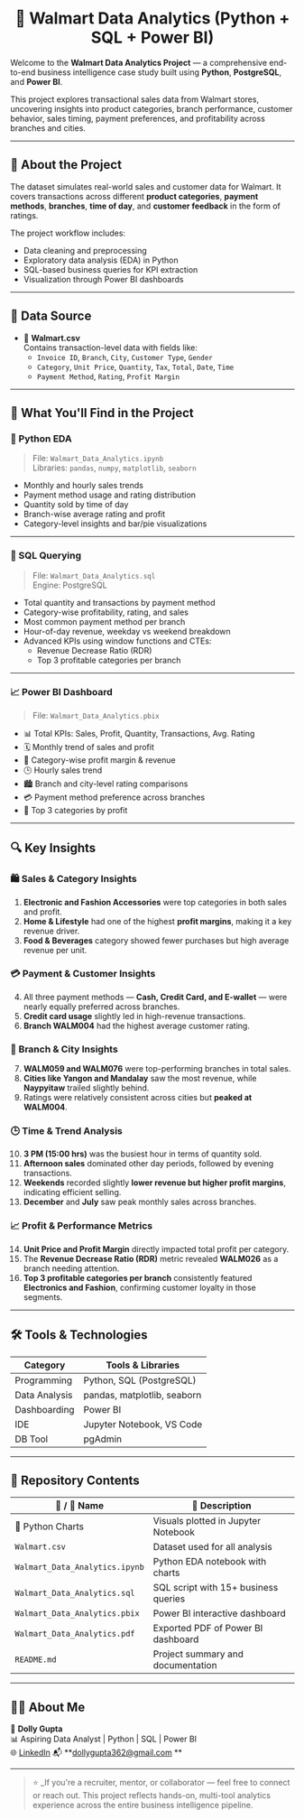<h1 align="center">🏬 Walmart Data Analytics (Python + SQL + Power BI)</h1>

Welcome to the **Walmart Data Analytics Project** — a comprehensive end-to-end business intelligence case study built using **Python**, **PostgreSQL**, and **Power BI**.

This project explores transactional sales data from Walmart stores, uncovering insights into product categories, branch performance, customer behavior, sales timing, payment preferences, and profitability across branches and cities.

---

## 📘 About the Project

The dataset simulates real-world sales and customer data for Walmart. It covers transactions across different **product categories**, **payment methods**, **branches**, **time of day**, and **customer feedback** in the form of ratings.

The project workflow includes:
- Data cleaning and preprocessing
- Exploratory data analysis (EDA) in Python
- SQL-based business queries for KPI extraction
- Visualization through Power BI dashboards

---

## 📂 Data Source

- 📄 **Walmart.csv**  
  Contains transaction-level data with fields like:
  - `Invoice ID`, `Branch`, `City`, `Customer Type`, `Gender`
  - `Category`, `Unit Price`, `Quantity`, `Tax`, `Total`, `Date`, `Time`
  - `Payment Method`, `Rating`, `Profit Margin`

---

## 📌 What You'll Find in the Project

### 🐍 Python EDA  
> File: `Walmart_Data_Analytics.ipynb`  
Libraries: `pandas`, `numpy`, `matplotlib`, `seaborn`

- Monthly and hourly sales trends
- Payment method usage and rating distribution
- Quantity sold by time of day
- Branch-wise average rating and profit
- Category-level insights and bar/pie visualizations

---

### 🧾 SQL Querying  
> File: `Walmart_Data_Analytics.sql`  
Engine: PostgreSQL

- Total quantity and transactions by payment method
- Category-wise profitability, rating, and sales
- Most common payment method per branch
- Hour-of-day revenue, weekday vs weekend breakdown
- Advanced KPIs using window functions and CTEs:
  - Revenue Decrease Ratio (RDR)
  - Top 3 profitable categories per branch

---

### 📈 Power BI Dashboard  
> File: `Walmart_Data_Analytics.pbix`

- 📊 Total KPIs: Sales, Profit, Quantity, Transactions, Avg. Rating
- 🗓️ Monthly trend of sales and profit
- 🧮 Category-wise profit margin & revenue
- 🕒 Hourly sales trend
- 🏙️ Branch and city-level rating comparisons
- 💳 Payment method preference across branches
- 📂 Top 3 categories by profit

---

## 🔍 Key Insights

### 🛍️ Sales & Category Insights
1. **Electronic and Fashion Accessories** were top categories in both sales and profit.
2. **Home & Lifestyle** had one of the highest **profit margins**, making it a key revenue driver.
3. **Food & Beverages** category showed fewer purchases but high average revenue per unit.

### 💳 Payment & Customer Insights
4. All three payment methods — **Cash, Credit Card, and E-wallet** — were nearly equally preferred across branches.
5. **Credit card usage** slightly led in high-revenue transactions.
6. **Branch WALM004** had the highest average customer rating.

### 📍 Branch & City Insights
7. **WALM059 and WALM076** were top-performing branches in total sales.
8. **Cities like Yangon and Mandalay** saw the most revenue, while **Naypyitaw** trailed slightly behind.
9. Ratings were relatively consistent across cities but **peaked at WALM004**.

### 🕒 Time & Trend Analysis
10. **3 PM (15:00 hrs)** was the busiest hour in terms of quantity sold.
11. **Afternoon sales** dominated other day periods, followed by evening transactions.
12. **Weekends** recorded slightly **lower revenue but higher profit margins**, indicating efficient selling.
13. **December** and **July** saw peak monthly sales across branches.

### 📈 Profit & Performance Metrics
14. **Unit Price and Profit Margin** directly impacted total profit per category.
15. The **Revenue Decrease Ratio (RDR)** metric revealed **WALM026** as a branch needing attention.
16. **Top 3 profitable categories per branch** consistently featured **Electronics and Fashion**, confirming customer loyalty in those segments.

---

## 🛠 Tools & Technologies

| Category       | Tools & Libraries            |
|----------------|------------------------------|
| Programming    | Python, SQL (PostgreSQL)     |
| Data Analysis  | pandas, matplotlib, seaborn  |
| Dashboarding   | Power BI                     |
| IDE            | Jupyter Notebook, VS Code    |
| DB Tool        | pgAdmin             |

---

## 🧰 Repository Contents

| 📁 / 📄 Name                            | 📌 Description                                 |
|----------------------------------------|-----------------------------------------------|
| 📁 Python Charts                         | Visuals plotted in Jupyter Notebook                |
| `Walmart.csv`                          | Dataset used for all analysis                 |
| `Walmart_Data_Analytics.ipynb`         | Python EDA notebook with charts               |
| `Walmart_Data_Analytics.sql`           | SQL script with 15+ business queries          |
| `Walmart_Data_Analytics.pbix`           | Power BI interactive dashboard            |
| `Walmart_Data_Analytics.pdf`           | Exported PDF of Power BI dashboard            |
| `README.md`                            | Project summary and documentation             |

---

## 🙋‍♂️ About Me

👤 **Dolly Gupta**  
📊 Aspiring Data Analyst | Python | SQL | Power BI  
🌐 [LinkedIn](https://www.linkedin.com/in/dolly-gupta-3b54b8229) 
📬 **dollygupta362@gmail.com  **

---

> ⭐ _If you're a recruiter, mentor, or collaborator — feel free to connect or reach out. This project reflects hands-on, multi-tool analytics experience across the entire business intelligence pipeline.
